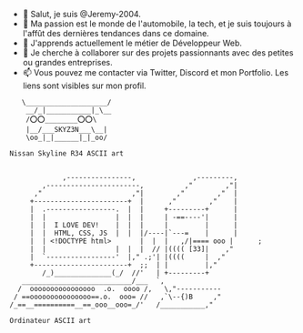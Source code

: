 - 👋 Salut, je suis @Jeremy-2004.
- 👀 Ma passion est le monde de l'automobile, la tech, et je suis toujours à l'affût des dernières tendances dans ce domaine.
- 🌱 J'apprends actuellement le métier de Développeur Web.
- 💞️ Je cherche à collaborer sur des projets passionnants avec des petites ou grandes entreprises.
- 📫 Vous pouvez me contacter via Twitter, Discord et mon Portfolio. Les liens sont visibles sur mon profil.
```
   \____________________/
    __/_|___________|_\__
    /⭕️⭕️________⭕️⭕️\
    |__/___SKYZ3N___\__|
    \oo_|_|______|_|_oo/

Nissan Skyline R34 ASCII art

	
             ,----------------,              ,---------,
        ,-----------------------,          ,"        ,"|
      ,"                      ,"|        ,"        ,"  |
     +-----------------------+  |      ,"        ,"    |
     |  .-----------------.  |  |     +---------+      |
     |  |                 |  |  |     | -==----'|      |
     |  |  I LOVE DEV!    |  |  |     |         |      |
     |  |  HTML, CSS, JS  |  |  |/----|`---=    |      |
     |  | <!DOCTYPE html>       |  |  |   ,/|==== ooo |      ;
     |  |                 |  |  |  // |(((( [33]|    ,"
     |  `-----------------'  |," .;'| |((((     |  ,"
     +-----------------------+  ;;  | |         |,"
        /_)______________(_/  //'   | +---------+
   ___________________________/___  `,
  /  oooooooooooooooo  .o.  oooo /,   \,"-----------
 / ==ooooooooooooooo==.o.  ooo= //   ,`\--{)B     ,"
/_==__==========__==_ooo__ooo=_/'   /___________,"

Ordinateur ASCII art
```
<!---
Jeremy-2004/Jeremy-2004 est un dépôt ✨ spécial ✨ car son `README.md` (ce fichier) apparaît sur votre profil GitHub.
Vous pouvez cliquer sur le lien Aperçu pour voir vos modifications.
---!>

